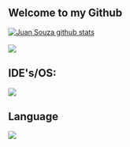 ## Welcome to my Github


<a href="https://github.com/JuanSouz4/github-readme-stats"><img align="center" src="https://github-readme-stats.vercel.app/api?username=JuanSouz4&show_icons=true&include_all_commits=true&theme=codeSTACKr&hide_border=true" alt="Juan Souza github stats" /></a>
<br>
<br>
<a href="https://github.com/JuanSouz4/github-readme-stats"><img align="center" src="https://github-readme-stats.vercel.app/api/top-langs/?username=JuanSouz4&layout=compact&theme=codeSTACKr&hide_border=true" /></a> 

## IDE's/OS:

<img src="https://skillicons.dev/icons?i=github,windows,vscode,pycharm&theme=dark" />

## Language
<img src="https://skillicons.dev/icons?i=html,css,js,python,react,mysql,androidstudio,CSharp&theme=dark"/>
</div>
